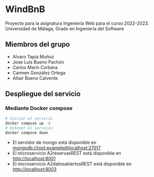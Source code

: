 # WindBnB

Proyecto para la asignatura Ingeniería Web para el curso 2022-2023. Universidad
de Málaga, Grado en Ingeniería del Software

## Miembros del grupo

- Alvaro Tapia Muñoz
- Jose Luis Bueno Pachón
- Carlos Marín Corbera
- Carmen González Ortega
- Altair Bueno Calvente

## Despliegue del servicio

### Mediante Docker compose

```sh
# Iniciar el servicio
docker compose up -d
# Detener el servicio
docker compose down
```

- El servidor de mongo está disponible en <mongodb://root:example@localhost:27017>
- El microservicio A2reservasREST está disponible en <http://localhost:8001>
- El microservicio A2datosabiertosREST está disponible en <http://localhost:8003>
